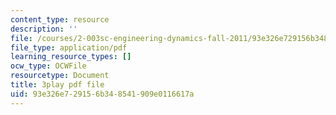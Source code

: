 ```yaml
---
content_type: resource
description: ''
file: /courses/2-003sc-engineering-dynamics-fall-2011/93e326e729156b348541909e0116617a_wERH7LtoUuE.pdf
file_type: application/pdf
learning_resource_types: []
ocw_type: OCWFile
resourcetype: Document
title: 3play pdf file
uid: 93e326e7-2915-6b34-8541-909e0116617a
---
```

